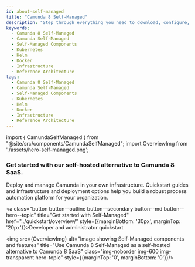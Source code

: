 ```yaml
---
id: about-self-managed
title: "Camunda 8 Self-Managed"
description: "Step through everything you need to download, configure, and work with components of Camunda 8 Self-Managed, a self-hosted alternative to using Camunda 8 SaaS."
keywords:
  - Camunda 8 Self-Managed
  - Camunda Self-Managed
  - Self-Managed Components
  - Kubernetes
  - Helm
  - Docker
  - Infrastructure
  - Reference Architecture
tags:
  - Camunda 8 Self-Managed
  - Camunda Self-Managed
  - Self-Managed Components
  - Kubernetes
  - Helm
  - Docker
  - Infrastructure
  - Reference Architecture
---
```


import { CamundaSelfManaged } from "@site/src/components/CamundaSelfManaged";
import OverviewImg from './assets/hero-self-managed.png';

<h3 class="subheading">Get started with our self-hosted alternative to Camunda 8 SaaS.</h3>

<div class="double-column-container">
<div class="double-column-left"  style={{marginRight: '50px', flex: '1.35'}}>

Deploy and manage Camunda in your own infrastructure. Quickstart guides and infrastructure and deployment options help you build a robust process automation platform for your organization.

<a class="button button--outline button--secondary button--md button--hero--topic" title="Get started with Self-Managed" href="../quickstart/overview/" style={{marginBottom: '30px', marginTop: '20px'}}>Developer and administrator quickstart</a>

</div>
<div class="double-column-right" style={{flex: '1'}}>

<img src={OverviewImg} alt="Image showing Self-Managed components and features" title="Use Camunda 8 Self-Managed as a self-hosted alternative to Camunda 8 SaaS" class="img-noborder img-600 img-transparent hero-topic" style={{marginTop: '0', marginBottom: '0'}}/>

</div>
</div>

<CamundaSelfManaged/>
